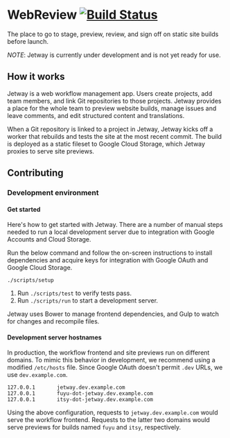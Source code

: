 # WebReview [![Build Status](https://travis-ci.org/grow/webreview.png?branch=master)](https://travis-ci.org/grow/jetway)

The place to go to stage, preview, review, and sign off on static site builds before launch.

*NOTE*: Jetway is currently under development and is not yet ready for use.

## How it works

Jetway is a web workflow management app. Users create projects, add team members, and link Git repositories to those projects. Jetway provides a place for the whole team to preview website builds, manage issues and leave comments, and edit structured content and translations.

When a Git repository is linked to a project in Jetway, Jetway kicks off a worker that rebuilds and tests the site at the most recent commit. The build is deployed as a static fileset to Google Cloud Storage, which Jetway proxies to serve site previews.

## Contributing

### Development environment

#### Get started

Here's how to get started with Jetway. There are a number of manual steps needed to run a local development server due to integration with Google Accounts and Cloud Storage.

Run the below command and follow the on-screen instructions to install dependencies and acquire keys for integration with Google OAuth and Google Cloud Storage.

    ./scripts/setup

1. Run `./scripts/test` to verify tests pass.
1. Run `./scripts/run` to start a development server.

Jetway uses Bower to manage frontend dependencies, and Gulp to watch for changes and recompile files.

#### Development server hostnames

In production, the workflow frontend and site previews run on different domains. To mimic this behavior in development, we recommend using a modified `/etc/hosts` file. Since Google OAuth doesn't permit `.dev` URLs, we use `dev.example.com`.

```
127.0.0.1       jetway.dev.example.com
127.0.0.1       fuyu-dot-jetway.dev.example.com
127.0.0.1       itsy-dot-jetway.dev.example.com
```

Using the above configuration, requests to `jetway.dev.example.com` would serve the workflow frontend. Requests to the latter two domains would serve previews for builds named `fuyu` and `itsy`, respectively.
